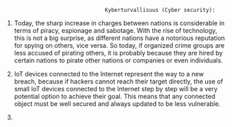                                     Kyberturvallisuus (Cyber security):
 
 1. Today, the sharp increase in charges between nations is considerable in terms of piracy, espionage and sabotage.
With the rise of technology, this is not a big surprise, as different nations have a notorious reputation for spying on others, vice versa. So today, if organized crime groups are less accused of pirating others, it is probably because they are hired by certain nations to pirate other nations or companies or even individuals.

2. IoT devices connected to the Internet represent the way to a new breach, because if hackers cannot reach their target directly, the use of small IoT devices connected to the Internet step by step will be a very potential option to achieve their goal.
This means that any connected object must be well secured and always updated to be less vulnerable.

3. 
